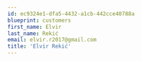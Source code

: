 ```yaml
---
id: ec9324e1-dfa5-4432-a1cb-442cce40788a
blueprint: customers
first_name: Elvir
last_name: Rekić
email: elvir.r2017@gmail.com
title: 'Elvir Rekić'
---
```

